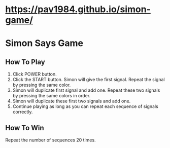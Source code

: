 # https://pav1984.github.io/simon-game/

# Simon Says Game

## How To Play

1. Click POWER button.
2. Click the START button. Simon will give the first signal. Repeat the signal by pressing the same color.
3. Simon will duplicate first signal and add one. Repeat these two signals by pressing the same colors in order.
4. Simon will duplicate these first two signals and add one.
5. Continue playing as long as you can repeat each sequence of signals correctly.

## How To Win 

Repeat the number of sequences 20 times.
